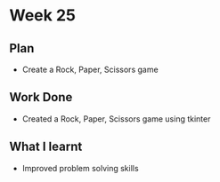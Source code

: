 # Week 25
## Plan
- Create a Rock, Paper, Scissors game
## Work Done
- Created a Rock, Paper, Scissors game using tkinter
## What I learnt
- Improved problem solving skills